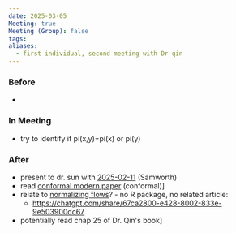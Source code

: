 ```yaml
---
date: 2025-03-05
Meeting: true
Meeting (Group): false
tags: 
aliases:
  - first individual, second meeting with Dr qin
---
```


### Before
- 

### In Meeting
- try to identify if pi(x,y)=pi(x) or pi(y)

### After
- present to dr. sun with [2025-02-11](2025-02-11.md) (Samworth)
- read [conformal modern paper](https://arxiv.org/abs/2502.16513) (conformal)]
- relate to [normalizing flows](https://gmuedu-my.sharepoint.com/:p:/r/personal/jsun21_gmu_edu/_layouts/15/Doc.aspx?sourcedoc=%7B4311C94E-EF1D-4403-8BA4-DFE07D1A8F3D%7D&file=UDLChap16.pptx&action=edit&mobileredirect=true)? - no R package, no related article:
	- https://chatgpt.com/share/67ca2800-e428-8002-833e-9e503900dc67
- potentially read chap 25 of Dr. Qin's book]